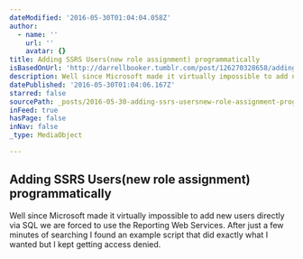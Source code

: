 ```yaml
---
dateModified: '2016-05-30T01:04:04.058Z'
author:
  - name: ''
    url: ''
    avatar: {}
title: Adding SSRS Users(new role assignment) programmatically
isBasedOnUrl: 'http://darrellbooker.tumblr.com/post/126270328658/adding-ssrs-usersnew-role'
description: Well since Microsoft made it virtually impossible to add new users directly via SQL we are forced to use the Reporting Web Services. After just a few minutes of searching I found an example script that did exactly what I wanted but I kept getting access denied.
datePublished: '2016-05-30T01:04:06.167Z'
starred: false
sourcePath: _posts/2016-05-30-adding-ssrs-usersnew-role-assignment-programmatically.md
inFeed: true
hasPage: false
inNav: false
_type: MediaObject

---
```

<article style=""><h1>Adding SSRS Users(new role assignment) programmatically</h1><p>Well since Microsoft made it virtually impossible to add new users directly via SQL we are forced to use the Reporting Web Services. After just a few minutes of searching I found an example script that did exactly what I wanted but I kept getting access denied.</p></article>